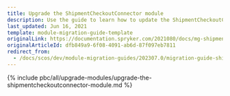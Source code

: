 ```yaml
---
title: Upgrade the ShipmentCheckoutConnector module
description: Use the guide to learn how to update the ShipmentCheckoutConnector module to a newer version.
last_updated: Jun 16, 2021
template: module-migration-guide-template
originalLink: https://documentation.spryker.com/2021080/docs/mg-shipment-checkout-connector
originalArticleId: dfb849a9-6f08-4091-ab6d-87f097eb7811
redirect_from:
  - /docs/scos/dev/module-migration-guides/202307.0/migration-guide-shipmentcheckoutconnector.html
---
```


{% include pbc/all/upgrade-modules/upgrade-the-shipmentcheckoutconnector-module.md %} <!-- To edit, see /_includes/pbc/all/upgrade-modules/upgrade-the-shipmentcheckoutconnector-module.md -->
